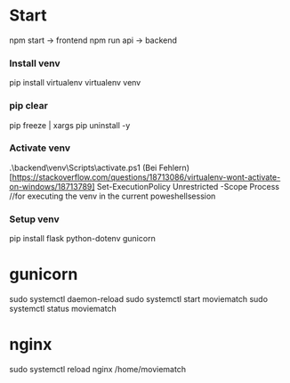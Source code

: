 # Start
npm start -> frontend
npm run api -> backend

### Install venv
pip install virtualenv
virtualenv venv

### pip clear
pip freeze | xargs pip uninstall -y

### Activate venv
.\backend\venv\Scripts\activate.ps1
(Bei Fehlern)[https://stackoverflow.com/questions/18713086/virtualenv-wont-activate-on-windows/18713789]
Set-ExecutionPolicy Unrestricted -Scope Process //for executing the venv in the current poweshellsession

### Setup venv
pip install flask python-dotenv gunicorn

# gunicorn
sudo systemctl daemon-reload
sudo systemctl start moviematch
sudo systemctl status moviematch

# nginx
sudo systemctl reload nginx
/home/moviematch
